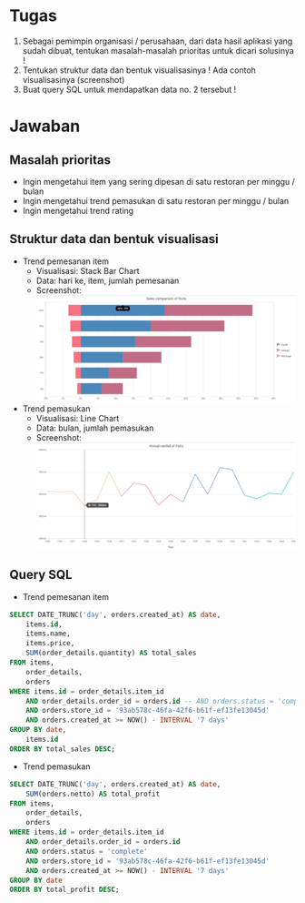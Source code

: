 # Tugas
1. Sebagai pemimpin organisasi / perusahaan, dari data hasil aplikasi yang sudah dibuat, tentukan masalah-masalah prioritas untuk dicari solusinya !
2. Tentukan struktur data dan bentuk visualisasinya ! Ada contoh visualisasinya (screenshot)
3. Buat query SQL untuk mendapatkan data no. 2 tersebut !

# Jawaban
## Masalah prioritas
- Ingin mengetahui item yang sering dipesan di satu restoran per minggu / bulan
- Ingin mengetahui trend pemasukan di satu restoran per minggu / bulan
- Ingin mengetahui trend rating 
## Struktur data dan bentuk visualisasi
- Trend pemesanan item
    - Visualisasi: Stack Bar Chart
    - Data: hari ke, item, jumlah pemesanan
    - Screenshot: ![Trend pemesanan](stack-bar-chart.png)
- Trend pemasukan
    - Visualisasi: Line Chart
    - Data: bulan, jumlah pemasukan
    - Screenshot: ![Trend jumlah pemasukan](line-chart.png)
## Query SQL
- Trend pemesanan item
```sql
SELECT DATE_TRUNC('day', orders.created_at) AS date,
    items.id,
    items.name,
    items.price,
    SUM(order_details.quantity) AS total_sales
FROM items,
    order_details,
    orders
WHERE items.id = order_details.item_id
    AND order_details.order_id = orders.id -- AND orders.status = 'complete'
    AND orders.store_id = '93ab578c-46fa-42f6-b61f-ef13fe13045d'
    AND orders.created_at >= NOW() - INTERVAL '7 days'
GROUP BY date,
    items.id
ORDER BY total_sales DESC;
```

- Trend pemasukan
```sql
SELECT DATE_TRUNC('day', orders.created_at) AS date,
    SUM(orders.netto) AS total_profit
FROM items,
    order_details,
    orders
WHERE items.id = order_details.item_id
    AND order_details.order_id = orders.id
    AND orders.status = 'complete'
    AND orders.store_id = '93ab578c-46fa-42f6-b61f-ef13fe13045d'
    AND orders.created_at >= NOW() - INTERVAL '7 days'
GROUP BY date
ORDER BY total_profit DESC;
```